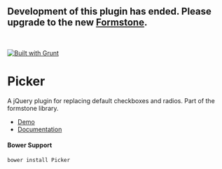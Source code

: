 <h2>Development of this plugin has ended. Please upgrade to the new <a href="http://formstone.it">Formstone</a>.</h2><br> 

<a href="http://gruntjs.com" target="_blank"><img src="https://cdn.gruntjs.com/builtwith.png" alt="Built with Grunt"></a> 
# Picker 

A jQuery plugin for replacing default checkboxes and radios. Part of the formstone library. 

- [Demo](http://classic.formstone.it/components/Picker/demo/index.html) 
- [Documentation](http://classic.formstone.it/picker/) 

#### Bower Support 
`bower install Picker`